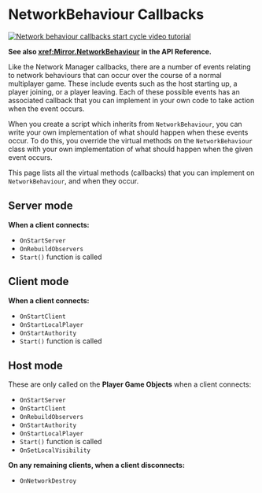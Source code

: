 # NetworkBehaviour Callbacks

[![Network behaviour callbacks start cycle video tutorial](../../images/video_tutorial.png)](https://www.youtube.com/watch?v=5Oj4lPPIfps&list=PLkx8oFug638oBYF5EOwsSS-gOVBXj1dkP&index=4)

**See also <xref:Mirror.NetworkBehaviour> in the API Reference.**

Like the Network Manager callbacks, there are a number of events relating to network behaviours that can occur over the course of a normal multiplayer game. These include events such as the host starting up, a player joining, or a player leaving. Each of these possible events has an associated callback that you can implement in your own code to take action when the event occurs.

When you create a script which inherits from `NetworkBehaviour`, you can write your own implementation of what should happen when these events occur. To do this, you override the virtual methods on the `NetworkBehaviour` class with your own implementation of what should happen when the given event occurs.

This page lists all the virtual methods (callbacks) that you can implement on `NetworkBehaviour`, and when they occur.

## Server mode

**When a client connects:**
-   `OnStartServer`
-   `OnRebuildObservers`
-   `Start()` function is called

## Client mode

**When a client connects:**
-   `OnStartClient`
-   `OnStartLocalPlayer`
-   `OnStartAuthority`
-   `Start()` function is called

## Host mode

These are only called on the **Player Game Objects** when a client connects:
-   `OnStartServer`
-   `OnStartClient`
-   `OnRebuildObservers`
-   `OnStartAuthority`
-   `OnStartLocalPlayer`
-   `Start()` function is called
-   `OnSetLocalVisibility`

**On any remaining clients, when a client disconnects:**
-   `OnNetworkDestroy`
